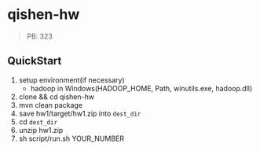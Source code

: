 # qishen-hw
> PB: 323

## QuickStart
1. setup environment(if necessary)
    - hadoop in Windows(HADOOP_HOME, Path, winutils.exe, hadoop.dll)
2. clone && cd qishen-hw
3. mvn clean package
4. save hw1/target/hw1.zip into `dest_dir`
5. cd `dest_dir`
6. unzip hw1.zip
7. sh script/run.sh YOUR_NUMBER
